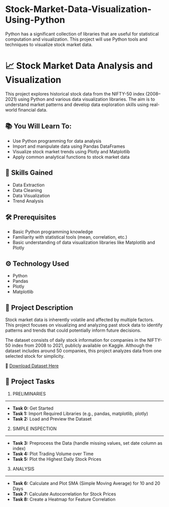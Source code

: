 # Stock-Market-Data-Visualization-Using-Python
Python has a significant collection of libraries that are useful for statistical computation and visualization. This project will use Python tools and techniques to visualize stock market data.


📈 Stock Market Data Analysis and Visualization
==============================================

This project explores historical stock data from the NIFTY-50 index (2008–2021) using Python and various data visualization libraries. The aim is to understand market patterns and develop data exploration skills using real-world financial data.


📚 You Will Learn To:
---------------------
- Use Python programming for data analysis  
- Import and manipulate data using Pandas DataFrames  
- Visualize stock market trends using Plotly and Matplotlib  
- Apply common analytical functions to stock market data  


🧠 Skills Gained
----------------
- Data Extraction  
- Data Cleaning  
- Data Visualization  
- Trend Analysis  


🛠 Prerequisites
----------------
- Basic Python programming knowledge  
- Familiarity with statistical tools (mean, correlation, etc.)  
- Basic understanding of data visualization libraries like Matplotlib and Plotly  


⚙ Technology Used
-----------------
- Python  
- Pandas  
- Plotly  
- Matplotlib  


📝 Project Description
----------------------
Stock market data is inherently volatile and affected by multiple factors. This project focuses on visualizing and analyzing past stock data to identify patterns and trends that could potentially inform future decisions.

The dataset consists of daily stock information for companies in the NIFTY-50 index from 2008 to 2021, publicly available on Kaggle. Although the dataset includes around 50 companies, this project analyzes data from one selected stock for simplicity.


🔗 [Download Dataset Here](https://www.kaggle.com/datasets/rohanrao/nifty50-stock-market-data)


🧾 Project Tasks
----------------

1. PRELIMINARIES
----------------
- **Task 0:** Get Started  
- **Task 1:** Import Required Libraries (e.g., pandas, matplotlib, plotly)  
- **Task 2:** Load and Preview the Dataset  

2. SIMPLE INSPECTION
--------------------
- **Task 3:** Preprocess the Data (handle missing values, set date column as index)  
- **Task 4:** Plot Trading Volume over Time  
- **Task 5:** Plot the Highest Daily Stock Prices  

3. ANALYSIS
-----------
- **Task 6:** Calculate and Plot SMA (Simple Moving Average) for 10 and 20 Days  
- **Task 7:** Calculate Autocorrelation for Stock Prices  
- **Task 8:** Create a Heatmap for Feature Correlation  






